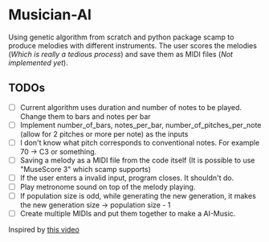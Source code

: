 # Musician-AI
Using genetic algorithm from scratch and python package scamp to produce melodies with different instruments.
The user scores the melodies (*Which is really a tedious process*) and save them as MIDI files (*Not implemented yet*). 


## TODOs 
- [ ] Current algorithm uses duration and number of notes to be played. Change them to bars and notes per bar
- [ ] Implement number_of_bars, notes_per_bar, number_of_pitches_per_note (allow for 2 pitches or more per note) as the inputs
- [ ] I don't know what pitch corresponds to conventional notes. For example 70 -> C3 or something.
- [ ] Saving a melody as a MIDI file from the code itself (It is possible to use "MuseScore 3" which scamp supports) 
- [ ] If the user enters a invalid input, program closes. It shouldn't do.
- [ ] Play metronome sound on top of the melody playing.
- [ ] If population size is odd, while generating the new generation, it makes the new generation size -> population size - 1 
- [ ] Create multiple MIDIs and put them together to make a AI-Music.

Inspired by [this video](https://youtu.be/aOsET8KapQQ?si=YWnSoHEe_7Fyb7yq)

